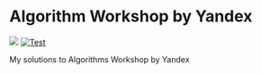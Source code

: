# Algorithm Workshop by Yandex
![](https://img.shields.io/badge/YouTube-FF0000?style=flat-square&logo=youtube&logoColor=white)
[![Test](https://github.com/xtenzQ/algorithm-workshop-yandex/actions/workflows/gradle.yml/badge.svg?branch=master)](https://github.com/xtenzQ/algorithm-workshop-yandex/actions/workflows/gradle.yml)

My solutions to Algorithms Workshop by Yandex
